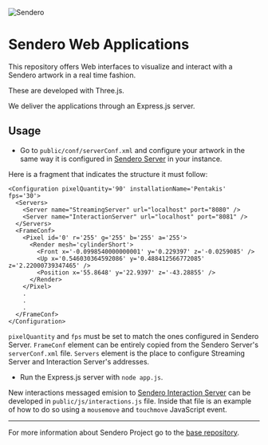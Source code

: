 ![Sendero](http://sendero.uy/images/logo-white.png)

Sendero Web Applications
========================

This repository offers Web interfaces to visualize and interact with a Sendero artwork in a real time fashion.

These are developed with Three.js.

We deliver the applications through an Express.js server.


Usage
-----

 - Go to `public/conf/serverConf.xml` and configure your artwork in the same way it is configured in [Sendero Server](https://github.com/Sendero-Project/SenderoServer) in your instance. 

  Here is a fragment that indicates the structure it must follow:

  ```
  <Configuration pixelQuantity='90' installationName='Pentakis' fps='30'>
    <Servers>
      <Server name="StreamingServer" url="localhost" port="8080" />
      <Server name="InteractionServer" url="localhost" port="8081" />
    </Servers>
    <FrameConf>
      <Pixel id='0' r='255' g='255' b='255' a='255'>
        <Render mesh='cylinderShort'>
          <Front x='-0.0998540000000001' y='0.229397' z='-0.0259085' />
          <Up x='0.546030364592086' y='0.488412566772085' z='2.22000739347465' />
          <Position x='55.8648' y='22.9397' z='-43.28855' />
        </Render>
      </Pixel>
      .
      .
      .        
    </FrameConf>
  </Configuration>
  ```

  `pixelQuantity` and `fps` must be set to match the ones configured in Sendero Server. `FrameConf` element can be entirely copied from the Sendero Server's `serverConf.xml` file. `Servers` element is the place to configure Streaming Server and Interaction Server's  addresses.

 - Run the Express.js server with `node app.js`.


New interactions messaged emision to [Sendero Interaction Server](https://github.com/Sendero-Project/SenderoInteractionServer) can be developed in `public/js/interactions.js` file. Inside that file is an example of how to do so using a `mousemove` and `touchmove` JavaScript event.

--------
For more information about Sendero Project go to the [base repository](https://github.com/Sendero-Project/Sendero).